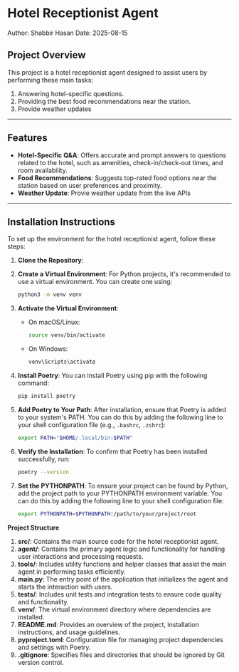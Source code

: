 # Hotel Receptionist Agent
Author: Shabbir Hasan
Date: 2025-08-15

## Project Overview
This project is a hotel receptionist agent designed to assist users by performing these main tasks:
1. Answering hotel-specific questions.
2. Providing the best food recommendations near the station.
3. Provide weather updates

---

## Features
- **Hotel-Specific Q&A**: Offers accurate and prompt answers to questions related to the hotel, such as amenities, check-in/check-out times, and room availability.
- **Food Recommendations**: Suggests top-rated food options near the station based on user preferences and proximity.
- **Weather Update**: Provie weather update from the live APIs

---

## Installation Instructions

To set up the environment for the hotel receptionist agent, follow these steps:

1. **Clone the Repository**:

2. **Create a Virtual Environment**:
    For Python projects, it's recommended to use a virtual environment. You can create one using:
    ```bash
    python3 -m venv venv
    ```
3. **Activate the Virtual Environment**:
    - On macOS/Linux:
      ```bash
      source venv/bin/activate
      ```
    - On Windows:
      ```bash
      venv\Scripts\activate
      ```

4. **Install Poetry**:
    You can install Poetry using pip with the following command:
    ```bash
    pip install poetry
    ```

5. **Add Poetry to Your Path**:
    After installation, ensure that Poetry is added to your system's PATH. You can do this by adding the following line to your shell configuration file (e.g., `.bashrc`, `.zshrc`):
    ```bash
    export PATH="$HOME/.local/bin:$PATH"
    ```

6. **Verify the Installation**:
    To confirm that Poetry has been installed successfully, run:
    ```bash
    poetry --version

7. **Set the PYTHONPATH**:
    To ensure your project can be found by Python, add the project path to your PYTHONPATH environment variable. You can do this by adding the following line to your shell configuration file:
    ```bash
    export PYTHONPATH=$PYTHONPATH:/path/to/your/project/root
    ```


**Project Structure** 
1. **src/**: Contains the main source code for the hotel receptionist agent.
2. **agent/**: Contains the primary agent logic and functionality for handling user interactions and processing requests.
3. **tools/**: Includes utility functions and helper classes that assist the main agent in performing tasks efficiently.
4. **main.py**: The entry point of the application that initializes the agent and starts the interaction with users.
5. **tests/**: Includes unit tests and integration tests to ensure code quality and functionality.
6. **venv/**: The virtual environment directory where dependencies are installed.
7. **README.md**: Provides an overview of the project, installation instructions, and usage guidelines.
8. **pyproject.toml**: Configuration file for managing project dependencies and settings with Poetry.
9. **.gitignore**: Specifies files and directories that should be ignored by Git version control.
